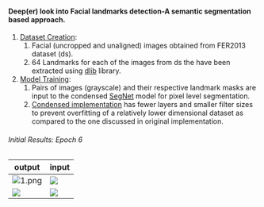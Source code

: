 #### Deep(er) look into Facial landmarks detection-A semantic segmentation based approach.



1. [Dataset Creation](https://github.com/KaunilD/facs-segmentation/blob/master/dataset-creation/csv2png.py):
   1. Facial (uncropped and unaligned) images obtained from FER2013 dataset (ds).
   2. 64 Landmarks for each of the images from ds the have been extracted using [dlib](http://dlib.net/) library.
2. [Model Training](https://github.com/KaunilD/facs-segmentation/blob/master/deep-learning/trainer.py):
   1. Pairs of images (grayscale) and their respective landmark masks are input to the condensed [SegNet](https://arxiv.org/abs/1511.00561) model for pixel level segmentation.
   2. [Condensed implementation]() has fewer layers and smaller filter sizes to prevent overfitting of a relatively lower dimensional dataset as compared to the one discussed in original implementation.



###### Initial Results: Epoch 6

| output                                                       | input                                                        |
| ------------------------------------------------------------ | ------------------------------------------------------------ |
| ![1.png](https://github.com/KaunilD/facs-segmentation/deep-learning/126.png) | ![](https://github.com/KaunilD/facs-segmentation/dataset-creation/data_gt/target/2.png) |
| ![](https://github.com/KaunilD/facs-segmentation/deep-learning/2.png) | ![](https://github.com/KaunilD/facs-segmentation/dataset-creation/data_gt/target/127.png) |
